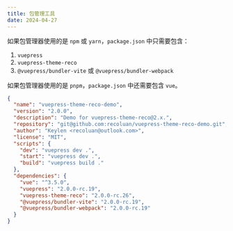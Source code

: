 ```yaml
---
title: 包管理工具
date: 2024-04-27
---
```


如果包管理器使用的是 `npm` 或 `yarn`，`package.json` 中只需要包含：
1. `vuepress`
2. `vuepress-theme-reco`
3. `@vuepress/bundler-vite` 或 `@vuepress/bundler-webpack`

如果包管理器使用的是 `pnpm`，`package.json` 中还需要包含 `vue`。

```json
{
  "name": "vuepress-theme-reco-demo",
  "version": "2.0.0",
  "description": "Demo for vuepress-theme-reco@2.x.",
  "repository": "git@github.com:recoluan/vuepress-theme-reco-demo.git",
  "author": "Keylen <recoluan@outlook.com>",
  "license": "MIT",
  "scripts": {
    "dev": "vuepress dev .",
    "start": "vuepress dev .",
    "build": "vuepress build ."
  },
  "dependencies": {
    "vue": "^3.5.0",
    "vuepress": "2.0.0-rc.19",
    "vuepress-theme-reco": "2.0.0-rc.26",
    "@vuepress/bundler-vite": "2.0.0-rc.19",
    "@vuepress/bundler-webpack": "2.0.0-rc.19"
  }
}
```

